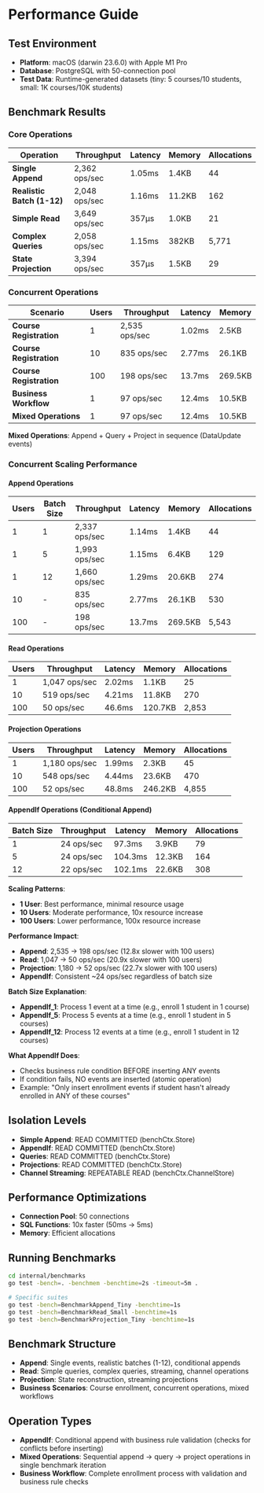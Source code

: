 # Performance Guide

## Test Environment
- **Platform**: macOS (darwin 23.6.0) with Apple M1 Pro
- **Database**: PostgreSQL with 50-connection pool
- **Test Data**: Runtime-generated datasets (tiny: 5 courses/10 students, small: 1K courses/10K students)

## Benchmark Results

### Core Operations

| Operation | Throughput | Latency | Memory | Allocations |
|-----------|------------|---------|---------|-------------|
| **Single Append** | 2,362 ops/sec | 1.05ms | 1.4KB | 44 |
| **Realistic Batch (1-12)** | 2,048 ops/sec | 1.16ms | 11.2KB | 162 |
| **Simple Read** | 3,649 ops/sec | 357μs | 1.0KB | 21 |
| **Complex Queries** | 2,058 ops/sec | 1.15ms | 382KB | 5,771 |
| **State Projection** | 3,394 ops/sec | 357μs | 1.5KB | 29 |

### Concurrent Operations

| Scenario | Users | Throughput | Latency | Memory |
|----------|-------|------------|---------|---------|
| **Course Registration** | 1 | 2,535 ops/sec | 1.02ms | 2.5KB |
| **Course Registration** | 10 | 835 ops/sec | 2.77ms | 26.1KB |
| **Course Registration** | 100 | 198 ops/sec | 13.7ms | 269.5KB |
| **Business Workflow** | 1 | 97 ops/sec | 12.4ms | 10.5KB |
| **Mixed Operations** | 1 | 97 ops/sec | 12.4ms | 10.5KB |

**Mixed Operations**: Append + Query + Project in sequence (DataUpdate events)

### Concurrent Scaling Performance

#### Append Operations

| Users | Batch Size | Throughput | Latency | Memory | Allocations |
|-------|------------|------------|---------|---------|-------------|
| 1 | 1 | 2,337 ops/sec | 1.14ms | 1.4KB | 44 |
| 1 | 5 | 1,993 ops/sec | 1.15ms | 6.4KB | 129 |
| 1 | 12 | 1,660 ops/sec | 1.29ms | 20.6KB | 274 |
| 10 | - | 835 ops/sec | 2.77ms | 26.1KB | 530 |
| 100 | - | 198 ops/sec | 13.7ms | 269.5KB | 5,543 |

#### Read Operations

| Users | Throughput | Latency | Memory | Allocations |
|-------|------------|---------|---------|-------------|
| 1 | 1,047 ops/sec | 2.02ms | 1.1KB | 25 |
| 10 | 519 ops/sec | 4.21ms | 11.8KB | 270 |
| 100 | 50 ops/sec | 46.6ms | 120.7KB | 2,853 |

#### Projection Operations

| Users | Throughput | Latency | Memory | Allocations |
|-------|------------|---------|---------|-------------|
| 1 | 1,180 ops/sec | 1.99ms | 2.3KB | 45 |
| 10 | 548 ops/sec | 4.44ms | 23.6KB | 470 |
| 100 | 52 ops/sec | 48.8ms | 246.2KB | 4,855 |

#### AppendIf Operations (Conditional Append)

| Batch Size | Throughput | Latency | Memory | Allocations |
|------------|------------|---------|---------|-------------|
| 1 | 24 ops/sec | 97.3ms | 3.9KB | 79 |
| 5 | 24 ops/sec | 104.3ms | 12.3KB | 164 |
| 12 | 22 ops/sec | 102.1ms | 22.6KB | 308 |

**Scaling Patterns**:
- **1 User**: Best performance, minimal resource usage
- **10 Users**: Moderate performance, 10x resource increase
- **100 Users**: Lower performance, 100x resource increase

**Performance Impact**:
- **Append**: 2,535 → 198 ops/sec (12.8x slower with 100 users)
- **Read**: 1,047 → 50 ops/sec (20.9x slower with 100 users)  
- **Projection**: 1,180 → 52 ops/sec (22.7x slower with 100 users)
- **AppendIf**: Consistent ~24 ops/sec regardless of batch size

**Batch Size Explanation**:
- **AppendIf_1**: Process 1 event at a time (e.g., enroll 1 student in 1 course)
- **AppendIf_5**: Process 5 events at a time (e.g., enroll 1 student in 5 courses)  
- **AppendIf_12**: Process 12 events at a time (e.g., enroll 1 student in 12 courses)

**What AppendIf Does**: 
- Checks business rule condition BEFORE inserting ANY events
- If condition fails, NO events are inserted (atomic operation)
- Example: "Only insert enrollment events if student hasn't already enrolled in ANY of these courses"

## Isolation Levels

- **Simple Append**: READ COMMITTED (benchCtx.Store)
- **AppendIf**: READ COMMITTED (benchCtx.Store)
- **Queries**: READ COMMITTED (benchCtx.Store)
- **Projections**: READ COMMITTED (benchCtx.Store)
- **Channel Streaming**: REPEATABLE READ (benchCtx.ChannelStore)

## Performance Optimizations

- **Connection Pool**: 50 connections
- **SQL Functions**: 10x faster (50ms → 5ms)
- **Memory**: Efficient allocations

## Running Benchmarks

```bash
cd internal/benchmarks
go test -bench=. -benchmem -benchtime=2s -timeout=5m .

# Specific suites
go test -bench=BenchmarkAppend_Tiny -benchtime=1s
go test -bench=BenchmarkRead_Small -benchtime=1s
go test -bench=BenchmarkProjection_Tiny -benchtime=1s
```

## Benchmark Structure

- **Append**: Single events, realistic batches (1-12), conditional appends
- **Read**: Simple queries, complex queries, streaming, channel operations
- **Projection**: State reconstruction, streaming projections
- **Business Scenarios**: Course enrollment, concurrent operations, mixed workflows

## Operation Types

- **AppendIf**: Conditional append with business rule validation (checks for conflicts before inserting)
- **Mixed Operations**: Sequential append → query → project operations in single benchmark iteration
- **Business Workflow**: Complete enrollment process with validation and business rule checks
